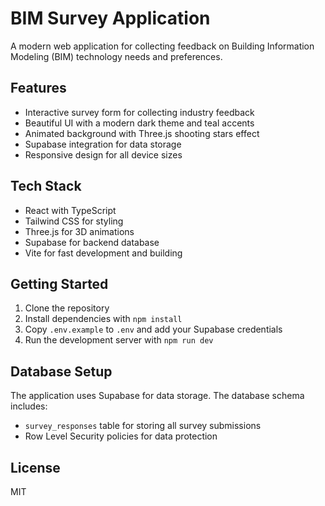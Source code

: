 # BIM Survey Application

A modern web application for collecting feedback on Building Information Modeling (BIM) technology needs and preferences.

## Features

- Interactive survey form for collecting industry feedback
- Beautiful UI with a modern dark theme and teal accents
- Animated background with Three.js shooting stars effect
- Supabase integration for data storage
- Responsive design for all device sizes

## Tech Stack

- React with TypeScript
- Tailwind CSS for styling
- Three.js for 3D animations
- Supabase for backend database
- Vite for fast development and building

## Getting Started

1. Clone the repository
2. Install dependencies with `npm install`
3. Copy `.env.example` to `.env` and add your Supabase credentials
4. Run the development server with `npm run dev`

## Database Setup

The application uses Supabase for data storage. The database schema includes:

- `survey_responses` table for storing all survey submissions
- Row Level Security policies for data protection

## License

MIT
